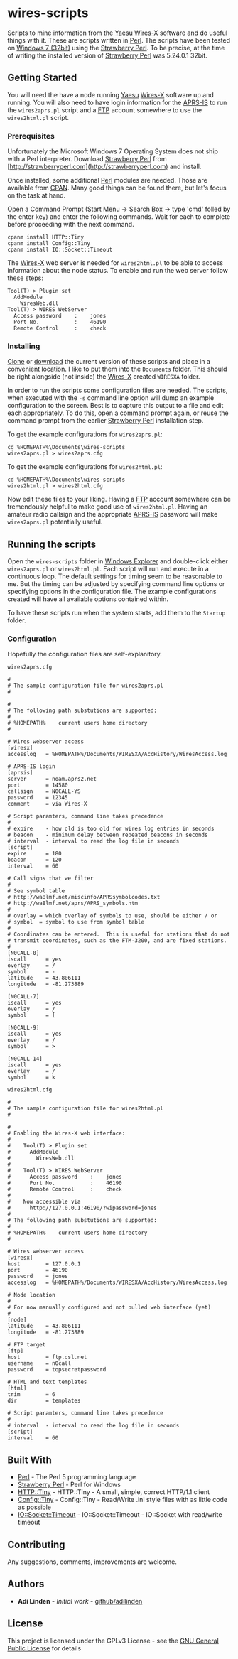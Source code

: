 # wires-scripts

Scripts to mine information from the [Yaesu](https://www.yaesu.com) [Wires-X](https://www.yaesu.com/jp/en/wires-x/index.php) software and do useful things with it.  These are scripts written in [Perl](https://www.perl.org).  The scripts have been tested on [Windows 7 (32bit)](https://en.wikipedia.org/wiki/Windows_7) using the [Strawberry Perl](http://strawberryperl.com).  To be precise, at the time of writing the installed version of [Strawberry Perl](http://strawberryperl.com) was 5.24.0.1 32bit.

## Getting Started

You will need the have a node running [Yaesu](https://www.yaesu.com) [Wires-X](https://www.yaesu.com/jp/en/wires-x/index.php) software up and running.  You will also need to have login information for the [APRS-IS](http://www.aprs-is.net) to run the `wires2aprs.pl` script and a [FTP](https://en.wikipedia.org/wiki/File_Transfer_Protocol) account somewhere  to use the `wires2html.pl` script.

### Prerequisites

Unfortunately the Microsoft Windows 7 Operating System does not ship with a Perl interpreter.  Download [Strawberry Perl](http://strawberryperl.com) from [http://strawberryperl.com](http://strawberryperl.com) and install.

Once installed, some additional [Perl](https://www.perl.org) modules are needed.  Those are available from [CPAN](http://www.cpan.org).  Many good things can be found there, but let's focus on the task at hand.

Open a Command Prompt (Start Menu -> Search Box -> type 'cmd' folled by the enter key) and enter the following commands.  Wait for each to complete before proceeding with the next command.

```
cpanm install HTTP::Tiny
cpanm install Config::Tiny
cpanm install IO::Socket::Timeout
```

The [Wires-X](https://www.yaesu.com/jp/en/wires-x/index.php) web server is needed for `wires2html.pl` to be able to access information about the node status.  To enable and run the web server follow these steps:

```
Tool(T) > Plugin set
  AddModule
    WiresWeb.dll
Tool(T) > WIRES WebServer
  Access password    :    jones
  Port No.           :    46190
  Remote Control     :    check
```

### Installing

[Clone]() or [download](https://github.com/adilinden/wires-scripts/archive/master.zip) the current version of these scripts and place in a convenient location.  I like to put them into the `Documents` folder.  This should be right alongside (not inside) the [Wires-X](https://www.yaesu.com/jp/en/wires-x/index.php) created `WIRESXA` folder.

In order to run the scripts some configuration files are needed.  The scripts, when executed with the `-s` command line option will dump an example configuration to the screen.  Best is to capture this output to a file and edit each appropriately.  To do this, open a command prompt again, or reuse the command prompt from the earlier [Strawberry Perl](http://strawberryperl.com) installation step.

To get the example configurations for `wires2aprs.pl`:

```
cd %HOMEPATH%\Documents\wires-scripts
wires2aprs.pl > wires2aprs.cfg
```

To get the example configurations for `wires2html.pl`:

```
cd %HOMEPATH%\Documents\wires-scripts
wires2html.pl > wires2html.cfg
```

Now edit these files to your liking.  Having a [FTP](https://en.wikipedia.org/wiki/File_Transfer_Protocol) account somewhere can be tremendously helpful to make good use of `wires2html.pl`.  Having an amateur radio callsign and the appropriate [APRS-IS](http://www.aprs-is.net) password will make `wires2aprs.pl` potentially useful.

## Running the scripts

Open the `wires-scripts` folder in [Windows Explorer](https://en.wikipedia.org/wiki/File_Explorer) and double-click either `wires2aprs.pl` or `wires2html.pl`.  Each script will run and execute in a continuous loop.  The default settings for timing seem to be reasonable to me.  But the timing can be adjusted by specifying command line options or specifying options in the configuration file.  The example configurations created will have all available options contained within.

To have these scripts run when the system starts, add them to the `Startup` folder.

### Configuration

Hopefully the configuration files are self-explanitory.

`wires2aprs.cfg`

```
#
# The sample configuration file for wires2aprs.pl
#

#
# The following path substutions are supported:
#
# %HOMEPATH%    current users home directory
#

# Wires webserver access
[wiresx]
accesslog   = %HOMEPATH%/Documents/WIRESXA/AccHistory/WiresAccess.log

# APRS-IS login
[aprsis]
server      = noam.aprs2.net
port        = 14580
callsign    = N0CALL-YS
password    = 12345
comment     = via Wires-X

# Script paramters, command line takes precedence
#
# expire    - how old is too old for wires log entries in seconds
# beacon    - minimum delay between repeated beacons in seconds
# interval  - interval to read the log file in seconds
[script]
expire      = 180
beacon      = 120
interval    = 60

# Call signs that we filter
#
# See symbol table
# http://wa8lmf.net/miscinfo/APRSsymbolcodes.txt
# http://wa8lmf.net/aprs/APRS_symbols.htm
#
# overlay = which overlay of symbols to use, should be either / or 
# symbol  = symbol to use from symbol table
#
# Coordinates can be entered.  This is useful for stations that do not
# transmit coordinates, such as the FTM-3200, and are fixed stations.
#
[N0CALL-0]
iscall      = yes
overlay     = /
symbol      = -
latitude    = 43.806111
longitude   = -81.273889

[N0CALL-7]
iscall      = yes
overlay     = /
symbol      = [

[N0CALL-9]
iscall      = yes
overlay     = /
symbol      = >

[N0CALL-14]
iscall      = yes
overlay     = /
symbol      = k
```

`wires2html.cfg`

```
#
# The sample configuration file for wires2html.pl
#

#
# Enabling the Wires-X web interface:
#
#    Tool(T) > Plugin set
#      AddModule
#        WiresWeb.dll
#
#    Tool(T) > WIRES WebServer
#      Access password    :    jones
#      Port No.           :    46190
#      Remote Control     :    check
#
#    Now accessible via 
#      http://127.0.0.1:46190/?wipassword=jones
#
# The following path substutions are supported:
#
# %HOMEPATH%    current users home directory
#

# Wires webserver access
[wiresx]
host        = 127.0.0.1
port        = 46190
password    = jones
accesslog   = %HOMEPATH%/Documents/WIRESXA/AccHistory/WiresAccess.log

# Node location
#
# For now manually configured and not pulled web interface (yet)
#
[node]
latitude    = 43.806111
longitude   = -81.273889

# FTP target
[ftp]
host        = ftp.qsl.net
username    = n0call
password    = topsecretpassword

# HTML and text templates
[html]
trim        = 6
dir         = templates

# Script paramters, command line takes precedence
#
# interval  - interval to read the log file in seconds
[script]
interval    = 60
```

## Built With

* [Perl](https://www.perl.org) - The Perl 5 programming language
* [Strawberry Perl](http://strawberryperl.com) - Perl for Windows
* [HTTP::Tiny](https://metacpan.org/pod/HTTP::Tiny) - HTTP::Tiny - A small, simple, correct HTTP/1.1 client
* [Config::Tiny](https://metacpan.org/pod/Config::Tiny) - Config::Tiny - Read/Write .ini style files with as little code as possible
* [IO::Socket::Timeout](https://metacpan.org/pod/IO::Socket::Timeout) - IO::Socket::Timeout - IO::Socket with read/write timeout

## Contributing

Any suggestions, comments, improvements are welcome.

## Authors

* **Adi Linden** - *Initial work* - [github/adilinden](https://github.com/adilinden)

## License

This project is licensed under the GPLv3 License - see the [GNU General Public License](https://www.gnu.org/licenses/gpl-3.0.en.html) for details
